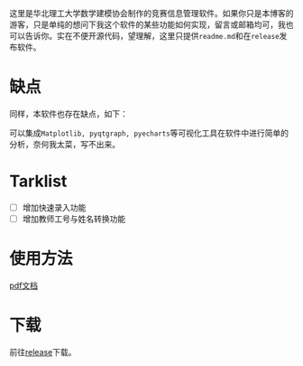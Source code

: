 这里是华北理工大学数学建模协会制作的竞赛信息管理软件。如果你只是本博客的游客，只是单纯的想问下我这个软件的某些功能如何实现，留言或邮箱均可，我也可以告诉你。实在不便开源代码，望理解，这里只提供`readme.md`和在`release`发布软件。

# 缺点

同样，本软件也存在缺点，如下：

可以集成`Matplotlib, pyqtgraph, pyecharts`等可视化工具在软件中进行简单的分析，奈何我太菜，写不出来。

# Tarklist

- [ ] 增加快速录入功能
- [ ] 增加教师工号与姓名转换功能

# 使用方法

[pdf文档](https://github.com/muyuuuu/NCST-MMA-Contest-Management-System-Public/blob/master/%E8%BD%AF%E4%BB%B6%E4%BD%BF%E7%94%A8%E8%AF%B4%E6%98%8E%E4%B9%A6.pdf)

# 下载

前往[release](https://github.com/muyuuuu/NCST-MMA-Contest-Management-System-Public/releases)下载。
